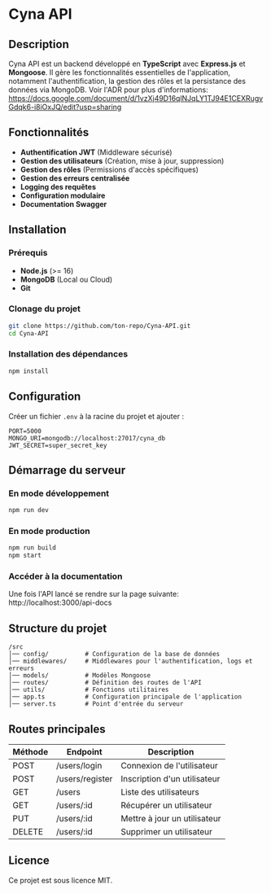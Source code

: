 # Cyna API

## Description
Cyna API est un backend développé en **TypeScript** avec **Express.js** et **Mongoose**. Il gère les fonctionnalités essentielles de l'application, notamment l'authentification, la gestion des rôles et la persistance des données via MongoDB.
Voir l'ADR pour plus d'informations: https://docs.google.com/document/d/1vzXj49D16qlNJqLY1TJ94E1CEXRugvGdqk6-i8iOxJQ/edit?usp=sharing

## Fonctionnalités
- **Authentification JWT** (Middleware sécurisé)
- **Gestion des utilisateurs** (Création, mise à jour, suppression)
- **Gestion des rôles** (Permissions d'accès spécifiques)
- **Gestion des erreurs centralisée**
- **Logging des requêtes**
- **Configuration modulaire**
- **Documentation Swagger**

## Installation

### Prérequis
- **Node.js** (>= 16)
- **MongoDB** (Local ou Cloud)
- **Git**

### Clonage du projet
```bash
git clone https://github.com/ton-repo/Cyna-API.git
cd Cyna-API
```

### Installation des dépendances
```bash
npm install
```

## Configuration
Créer un fichier `.env` à la racine du projet et ajouter :
```env
PORT=5000
MONGO_URI=mongodb://localhost:27017/cyna_db
JWT_SECRET=super_secret_key
```

## Démarrage du serveur

### En mode développement
```bash
npm run dev
```

### En mode production
```bash
npm run build
npm start
```

### Accéder à la documentation
Une fois l'API lancé se rendre sur la page suivante: http://localhost:3000/api-docs

## Structure du projet
```
/src
│── config/          # Configuration de la base de données
│── middlewares/     # Middlewares pour l'authentification, logs et erreurs
│── models/          # Modèles Mongoose
│── routes/          # Définition des routes de l'API
│── utils/           # Fonctions utilitaires
│── app.ts           # Configuration principale de l'application
│── server.ts        # Point d'entrée du serveur
```

## Routes principales
| Méthode | Endpoint         | Description                        |
|---------|-----------------|------------------------------------|
| POST    | /users/login     | Connexion de l'utilisateur        |
| POST    | /users/register  | Inscription d'un utilisateur      |
| GET     | /users          | Liste des utilisateurs            |
| GET     | /users/:id      | Récupérer un utilisateur          |
| PUT     | /users/:id      | Mettre à jour un utilisateur      |
| DELETE  | /users/:id      | Supprimer un utilisateur         |


## Licence
Ce projet est sous licence MIT.

